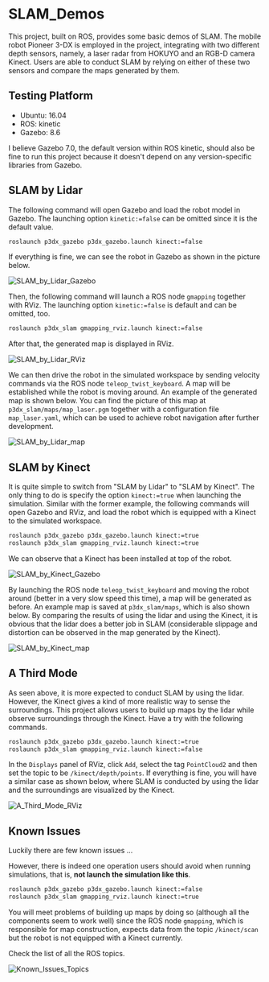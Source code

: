 # SLAM_Demos

This project, built on ROS, provides some basic demos of SLAM. The mobile robot Pioneer 3-DX is employed in the project, integrating with two different depth sensors, namely, a laser radar from HOKUYO and an RGB-D camera Kinect. Users are able to conduct SLAM by relying on either of these two sensors and compare the maps generated by them.

## Testing Platform

- Ubuntu: 16.04
- ROS: kinetic
- Gazebo: 8.6

I believe Gazebo 7.0, the default version within ROS kinetic, should also be fine to run this project because it doesn't depend on any version-specific libraries from Gazebo.

## SLAM by Lidar

The following command will open Gazebo and load the robot model in Gazebo.  The launching option `kinetic:=false` can be omitted since it is the default value.

```bash
roslaunch p3dx_gazebo p3dx_gazebo.launch kinect:=false
```

If everything is fine, we can see the robot in Gazebo as shown in the picture below.

![SLAM_by_Lidar_Gazebo](http://github.com/XinyuanZhao/SLAM_Demos/raw/master/image/SLAM_by_Lidar_Gazebo.png)

Then, the following command will launch a ROS node `gmapping` together with RViz. The launching option `kinetic:=false` is default and can be omitted, too.

```bash
roslaunch p3dx_slam gmapping_rviz.launch kinect:=false
```

After that, the generated map is displayed in RViz.

![SLAM_by_Lidar_RViz](http://github.com/XinyuanZhao/SLAM_Demos/raw/master/image/SLAM_by_Lidar_RViz.png)

We can then drive the robot in the simulated workspace by sending velocity commands via the ROS node `teleop_twist_keyboard`. A map will be established while the robot is moving around. An example of the generated map is shown below. You can find the picture of this map at `p3dx_slam/maps/map_laser.pgm` together with a configuration file `map_laser.yaml`, which can be used to achieve robot navigation after further development.

![SLAM_by_Lidar_map](http://github.com/XinyuanZhao/SLAM_Demos/raw/master/image/SLAM_by_Lidar_map.png)



## SLAM by Kinect

It is quite simple to switch from "SLAM by Lidar" to "SLAM by Kinect". The only thing to do is specify the option `kinect:=true` when launching the simulation. Similar with the former example, the following commands will open Gazebo and RViz, and load the robot which is equipped with a Kinect to the simulated workspace.

```bash
roslaunch p3dx_gazebo p3dx_gazebo.launch kinect:=true
roslaunch p3dx_slam gmapping_rviz.launch kinect:=true
```

We can observe that a Kinect has been installed at top of the robot.

![SLAM_by_Kinect_Gazebo](http://github.com/XinyuanZhao/SLAM_Demos/raw/master/image/SLAM_by_Kinect_Gazebo.png)

By launching the ROS node `teleop_twist_keyboard` and moving the robot around (better in a very slow speed this time), a map will be generated as before. An example map is saved at `p3dx_slam/maps`, which is also shown below. By comparing the results of using the lidar and using the Kinect, it is obvious that the lidar does a better job in SLAM (considerable slippage and distortion can be observed in the map generated by the Kinect).

![SLAM_by_Kinect_map](http://github.com/XinyuanZhao/SLAM_Demos/raw/master/image/SLAM_by_Kinect_map.png)



## A Third Mode

As seen above, it is more expected to conduct SLAM by using the lidar. However, the Kinect gives a kind of more realistic way to sense the surroundings. This project allows users to build up maps by the lidar while observe surroundings through the Kinect. Have a try with the following commands.

```bash
roslaunch p3dx_gazebo p3dx_gazebo.launch kinect:=true
roslaunch p3dx_slam gmapping_rviz.launch kinect:=false
```

In the `Displays` panel of RViz, click `Add`, select the tag `PointCloud2` and then set the topic to be `/kinect/depth/points`. If everything is fine, you will have a similar case as shown below, where SLAM is conducted by using the lidar and the surroundings are visualized by the Kinect.

![A_Third_Mode_RViz](http://github.com/XinyuanZhao/SLAM_Demos/raw/master/image/A_Third_Mode_RViz.png)



## Known Issues

Luckily there are few known issues ...

However, there is indeed one operation users should avoid when running simulations, that is, **not launch the simulation like this**.

```bash
roslaunch p3dx_gazebo p3dx_gazebo.launch kinect:=false
roslaunch p3dx_slam gmapping_rviz.launch kinect:=true
```

You will meet problems of building up maps by doing so (although all the components seem to work well) since the ROS node `gmapping`, which is responsible for map construction, expects data from the topic `/kinect/scan` but the robot is not equipped with a Kinect currently.

Check the list of all the ROS topics.

![Known_Issues_Topics](http://github.com/XinyuanZhao/SLAM_Demos/raw/master/image/Known_Issues_Topics.png)